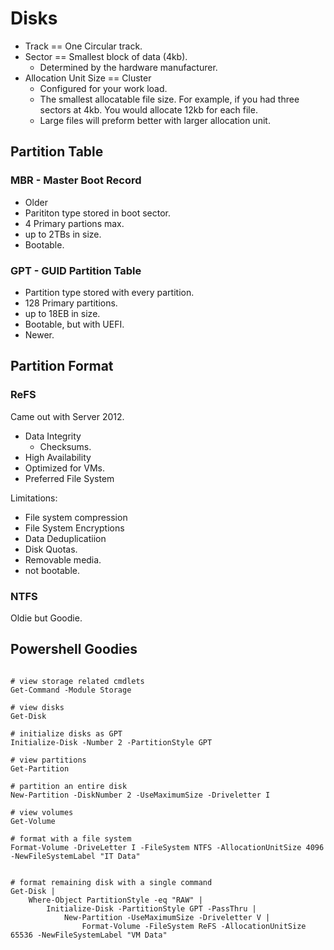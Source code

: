 <!-- TITLE: Server 2016 Disks -->
<!-- SUBTITLE: A quick summary of Disk -->

# Disks

* Track == One Circular track.
* Sector == Smallest block of data (4kb). 
	* Determined by the hardware manufacturer.
* Allocation Unit Size == Cluster 
	* Configured for your work load.
	* The smallest allocatable file size. For example, if you had three sectors at 4kb. You would allocate 12kb for each file.
	* Large files will preform better with larger allocation unit.


## Partition Table

### MBR - Master Boot Record
* Older
* Parititon type stored in boot sector.
* 4 Primary partions max.
* up to 2TBs in size.
* Bootable.


### GPT - GUID Partition Table
* Partition type stored with every partition.
* 128 Primary partitions.
* up to 18EB in size.
* Bootable, but with UEFI.
* Newer. 

## Partition Format

### ReFS

Came out with Server 2012.

* Data Integrity
	* Checksums.
* High Availability
* Optimized for VMs.
* Preferred File System

Limitations:
* File system compression
* File System Encryptions
* Data Deduplicatiion
* Disk Quotas.
* Removable media.
* not bootable.

### NTFS

Oldie but Goodie.

## Powershell Goodies
```

# view storage related cmdlets
Get-Command -Module Storage

# view disks
Get-Disk

# initialize disks as GPT
Initialize-Disk -Number 2 -PartitionStyle GPT

# view partitions
Get-Partition

# partition an entire disk
New-Partition -DiskNumber 2 -UseMaximumSize -Driveletter I

# view volumes
Get-Volume

# format with a file system
Format-Volume -DriveLetter I -FileSystem NTFS -AllocationUnitSize 4096 -NewFileSystemLabel "IT Data"


# format remaining disk with a single command
Get-Disk | 
    Where-Object PartitionStyle -eq "RAW" | 
        Initialize-Disk -PartitionStyle GPT -PassThru | 
            New-Partition -UseMaximumSize -Driveletter V | 
                Format-Volume -FileSystem ReFS -AllocationUnitSize 65536 -NewFileSystemLabel "VM Data"
```